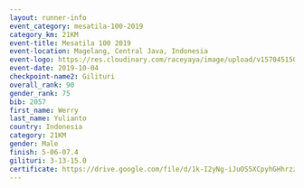 ```yaml
---
layout: runner-info 
event_category: mesatila-100-2019 
category_km: 21KM 
event-title: Mesatila 100 2019 
event-location: Magelang, Central Java, Indonesia 
event-logo: https://res.cloudinary.com/raceyaya/image/upload/v1570451507/logo/mesastila100_jin7bl.jpg 
event-date: 2019-10-04 
checkpoint-name2: Gilituri 
overall_rank: 90
gender_rank: 75
bib: 2057
first_name: Werry
last_name: Yulianto
country: Indonesia
category: 21KM
gender: Male
finish: 5-06-07.4
gilituri: 3-13-15.0
certificate: https://drive.google.com/file/d/1k-I2yNg-iJuOS5XCpyhGHhrzzYEIachu/view?usp=sharing
---
```

